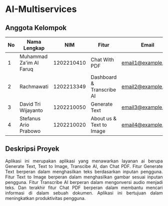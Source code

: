# AI-Multiservices

## Anggota Kelompok

| No | Nama Lengkap              | NIM               | Fitur            | Email              |
|----|---------------------------|-------------------|------------------|--------------------|
| 1  | Muhammad Za'im Al Faruq   | 1202210410           | Chat With PDF | email1@example.com |
| 2  | Rachmawati                | 1202213349           | Dashboard & Transcribe AI  | email2@example.com |
| 3  | David Tri Wijayanto       | 1202210050           | Generate Text         | email3@example.com | 
| 4  | Stefanus Ario Prabowo     | 1202210020           | About us & Text to Image   | email4@example.com |


## Deskripsi Proyek
<p align="justify">
Aplikasi ini merupakan aplikasi yang menawarkan layanan ai berupa Generate Text, Text to Image, Transcibe AI, dan Chat PDF. Fitur Generate Text berperan dalam menghasilkan teks berdasarkan inputan pengguna. Fitur Text to Image berperan dalam menghasilkan gambar sesuai inputan pengguna. Fitur Transcribe AI berperan dalam mengonversi audio menjadi teks. Dan terakhir fitur Chat PDF berperan dalam membantu mencari informasi di dalam sebuah dokumen. Aplikasi ini bertujuan dalam meningkatkan produktivitas pengguna.
</p>




